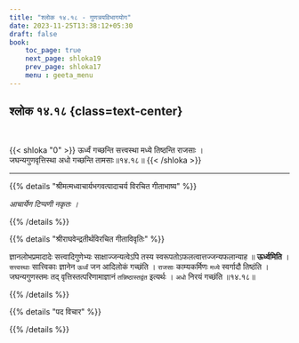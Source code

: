 ```yaml
---
title: "श्लोक १४.१८ - गुणत्रयविभागयोग"
date: 2023-11-25T13:38:12+05:30
draft: false
book:
    toc_page: true
    next_page: shloka19
    prev_page: shloka17
    menu : geeta_menu
---
```




## श्लोक १४.१८ {class=text-center}

<br/>

{{< shloka  "0"  >}}
ऊर्ध्वं गच्छन्ति सत्त्वस्था मध्ये तिष्ठन्ति राजसाः ।   
जघन्यगुणवृत्तिस्था अधो गच्छन्ति तामसाः॥१४.१८॥
{{< /shloka >}}

---


{{% details "श्रीमत्मध्वाचार्यभगवत्पादाचर्य विरचित  गीताभाष्य" %}}

*आचार्येण टिप्पणी नकृतः ।*

{{% /details %}}



{{% details "श्रीराघवेन्द्रतीर्थविरचित गीताविवृतिः" %}}

ज्ञानलोभप्रमादादेः सत्त्वादिगुणेभ्यः साक्षाज्जन्यत्वेऽपि तस्य 
स्वरूपतोऽफलत्वात्तज्जन्यफलान्याह ॥ **ऊर्ध्वमिति** । 
`सत्त्वस्थाः` सात्त्विकाः ज्ञानेन `ऊर्ध्वं` जन 
आदिलोकं गच्छंति । `राजसाः` काम्यकर्मिणः `मध्ये` 
स्वर्गादौ तिष्ठंति । 
जघन्यगुणस्तमः तद् वृत्तिस्तत्परिणामाज्ञानं 
`तन्निष्ठास्तद्वंत` इत्यर्थः । `अधो` निरयं गच्छंति ॥१४.१८॥

{{% /details %}}



{{% details "पद विचार" %}}


{{% /details %}}
